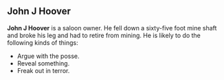 ## John J Hoover

**John J Hoover** is a saloon owner. He fell down a sixty-five foot mine shaft and broke his leg and had to retire from mining. He is likely to do the following kinds of things:

* Argue with the posse.
* Reveal something.
* Freak out in terror.